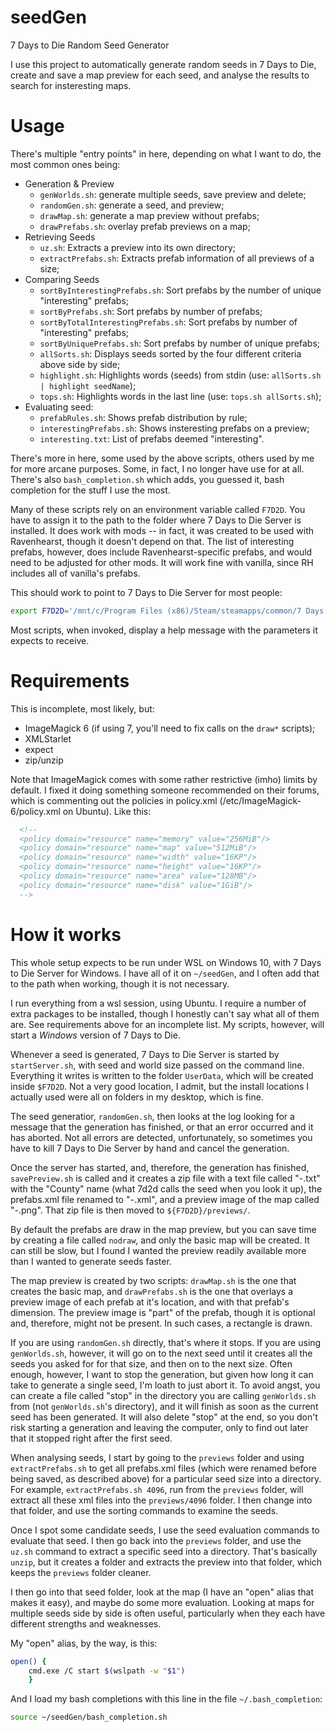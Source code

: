 # seedGen
7 Days to Die Random Seed Generator

I use this project to automatically generate random seeds in 7 Days to Die,
create and save a map preview for each seed, and analyse the results to
search for insteresting maps.

# Usage

There's multiple "entry points" in here, depending on what I want to do,
the most common ones being:

* Generation & Preview
  - `genWorlds.sh`: generate multiple seeds, save preview and delete;
  - `randomGen.sh`: generate a seed, and preview;
  - `drawMap.sh`: generate a map preview without prefabs;
  - `drawPrefabs.sh`: overlay prefab previews on a map;
* Retrieving Seeds
  - `uz.sh`: Extracts a preview into its own directory;
  - `extractPrefabs.sh`: Extracts prefab information of all previews of a size;
* Comparing Seeds
  - `sortByInterestingPrefabs.sh`: Sort prefabs by the number of unique "interesting" prefabs;
  - `sortByPrefabs.sh`: Sort prefabs by number of prefabs;
  - `sortByTotalInterestingPrefabs.sh`: Sort prefabs by number of "interesting" prefabs;
  - `sortByUniquePrefabs.sh`: Sort prefabs by number of unique prefabs;
  - `allSorts.sh`: Displays seeds sorted by the four different criteria above side by side;
  - `highlight.sh`: Highlights words (seeds) from stdin (use: `allSorts.sh | highlight seedName`);
  - `tops.sh`: Highlights words in the last line (use: `tops.sh allSorts.sh`);
* Evaluating seed:
  - `prefabRules.sh`: Shows prefab distribution by rule;
  - `interestingPrefabs.sh`: Shows insteresting prefabs on a preview;
  - `interesting.txt`: List of prefabs deemed "interesting".

There's more in here, some used by the above scripts, others used by me for more arcane
purposes. Some, in fact, I no longer have use for at all. There's also `bash_completion.sh`
which adds, you guessed it, bash completion for the stuff I use the most.

Many of these scripts rely on an environment variable called `F7D2D`. You have to assign
it to the path to the folder where 7 Days to Die Server is installed. It does work with
mods -- in fact, it was created to be used with Ravenhearst, though it doesn't depend on
that. The list of interesting prefabs, however, does include Ravenhearst-specific prefabs,
and would need to be adjusted for other mods. It will work fine with vanilla, since RH
includes all of vanilla's prefabs.

This should work to point to 7 Days to Die Server for most people:

```bash
export F7D2D='/mnt/c/Program Files (x86)/Steam/steamapps/common/7 Days to Die Dedicated Server'
```

Most scripts, when invoked, display a help message with the parameters it expects to receive.

# Requirements

This is incomplete, most likely, but:

* ImageMagick 6 (if using 7, you'll need to fix calls on the `draw*` scripts);
* XMLStarlet
* expect
* zip/unzip

Note that ImageMagick comes with some rather restrictive (imho) limits by default. I fixed it
doing something someone recommended on their forums, which is commenting out the policies in
policy.xml (/etc/ImageMagick-6/policy.xml on Ubuntu). Like this:

```xml
  <!--
  <policy domain="resource" name="memory" value="256MiB"/>
  <policy domain="resource" name="map" value="512MiB"/>
  <policy domain="resource" name="width" value="16KP"/>
  <policy domain="resource" name="height" value="16KP"/>
  <policy domain="resource" name="area" value="128MB"/>
  <policy domain="resource" name="disk" value="1GiB"/>
  -->
```

# How it works

This whole setup expects to be run under WSL on Windows 10, with 7 Days to Die Server for
Windows. I have all of it on `~/seedGen`, and I often add that to the path when working,
though it is not necessary.

I run everything from a wsl session, using Ubuntu. I require a number of extra packages to
be installed, though I honestly can't say what all of them are. See requirements above for
an incomplete list. My scripts, however, will start a *Windows* version of 7 Days to Die.

Whenever a seed is generated, 7 Days to Die Server is started by `startServer.sh`, with
seed and world size passed on the command line. Everything it writes is written to the
folder `UserData`, which will be created inside `$F7D2D`. Not a very good location, I
admit, but the install locations I actually used were all on folders in my desktop, which
is fine.

The seed generatior, `randomGen.sh`, then looks at the log looking for a message that
the generation has finished, or that an error occurred and it has aborted. Not all errors
are detected, unfortunately, so sometimes you have to kill 7 Days to Die Server by hand
and cancel the generation.

Once the server has started, and, therefore, the generation has finished, `savePreview.sh`
is called and it creates a zip file with a text file called "<seed>-<size>.txt" with the
"County" name (what 7d2d calls the seed when you look it up), the prefabs.xml file renamed
to "<seed>-<size>.xml", and a preview image of the map called "<seed>-<size>.png". That
zip file is then moved to `${F7D2D}/previews/`.

By default the prefabs are draw in the map preview, but you can save time by creating
a file called `nodraw`, and only the basic map will be created. It can still be slow, but
I found I wanted the preview readily available more than I wanted to generate seeds faster.

The map preview is created by two scripts: `drawMap.sh` is the one that creates the basic
map, and `drawPrefabs.sh` is the one that overlays a preview image of each prefab at it's
location, and with that prefab's dimension. The preview image is "part" of the prefab,
though it is optional and, therefore, might not be present. In such cases, a rectangle is
drawn.

If you are using `randomGen.sh` directly, that's where it stops. If you are using
`genWorlds.sh`, however, it will go on to the next seed until it creates all the seeds you
asked for for that size, and then on to the next size. Often enough, however, I want to
stop the generation, but given how long it can take to generate a single seed, I'm loath
to just abort it. To avoid angst, you can create a file called "stop" in the directory
you are calling `genWorlds.sh` from (not `genWorlds.sh`'s directory), and it will finish
as soon as the current seed has been generated. It will also delete "stop" at the end,
so you don't risk starting a generation and leaving the computer, only to find out later
that it stopped right after the first seed.

When analysing seeds, I start by going to the `previews` folder and using `extractPrefabs.sh`
to get all prefabs.xml files (which were renamed before being saved, as described above)
for a particular seed size into a directory. For example, `extractPrefabs.sh 4096`, run
from the `previews` folder, will extract all these xml files into the `previews/4096`
folder. I then change into that folder, and use the sorting commands to examine the seeds.

Once I spot some candidate seeds, I use the seed evaluation commands to evaluate that seed.
I then go back into the `previews` folder, and use the `uz.sh` command to extract a specific
seed into a directory. That's basically `unzip`, but it creates a folder and extracts the
preview into that folder, which keeps the `previews` folder cleaner.

I then go into that seed folder, look at the map (I have an "open" alias that makes it easy),
and maybe do some more evaluation. Looking at maps for multiple seeds side by side is often
useful, particularly when they each have different strengths and weaknesses.

My "open" alias, by the way, is this:

```bash
open() {
    cmd.exe /C start $(wslpath -w "$1")
    }
```

And I load my bash completions with this line in the file `~/.bash_completion`:

```bash
source ~/seedGen/bash_completion.sh
```

